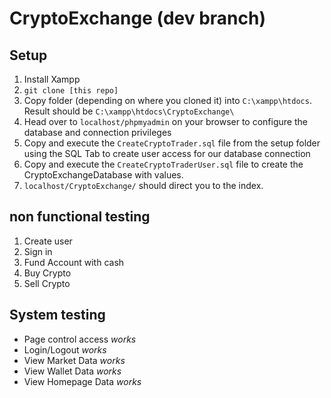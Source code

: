 # CryptoExchange (dev branch)

## Setup 

1. Install Xampp 
2. `git clone [this repo]` 
3. Copy folder (depending on where you cloned it) into `C:\xampp\htdocs`. Result should be `C:\xampp\htdocs\CryptoExchange\` 
4. Head over to `localhost/phpmyadmin` on your browser to configure the database and connection privileges 
5. Copy and execute the `CreateCryptoTrader.sql` file from the setup folder using the SQL Tab to create user access for our database connection
6. Copy and execute the `CreateCryptoTraderUser.sql` file to create the CryptoExchangeDatabase with values. 
7. `localhost/CryptoExchange/` should direct you to the index. 



## non functional testing

1. Create user
2. Sign in 
3. Fund Account with cash
4. Buy Crypto 
5. Sell Crypto 


## System testing

- Page control access *works*
- Login/Logout *works*
- View Market Data *works*
- View Wallet Data *works*
- View Homepage Data *works*
